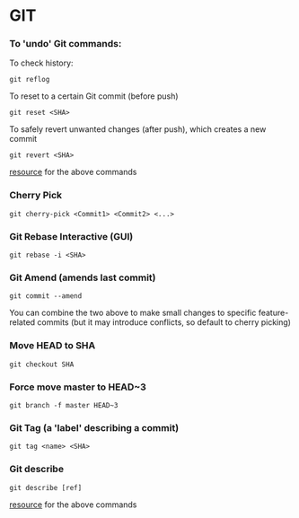 # GIT

### To 'undo' Git commands:

To check history:

`git reflog`

To reset to a certain Git commit \(before push\)

`git reset <SHA>`

To safely revert unwanted changes \(after push\), which creates a new commit

`git revert <SHA>`

[resource](https://github.blog/2015-06-08-how-to-undo-almost-anything-with-git/) for the above commands

### Cherry Pick

`git cherry-pick <Commit1> <Commit2> <...>`

### Git Rebase Interactive \(GUI\)

`git rebase -i <SHA>`

### Git Amend \(amends last commit\)

`git commit --amend`

You can combine the two above to make small changes to specific feature-related commits \(but it may introduce conflicts, so default to cherry picking\)

### Move HEAD to SHA

`git checkout SHA`

### Force move master to HEAD~3

`git branch -f master HEAD~3`

### Git Tag \(a 'label' describing a commit\)

`git tag <name> <SHA>`

### Git describe

`git describe [ref]` 

[resource](https://learngitbranching.js.org/) for the above commands

